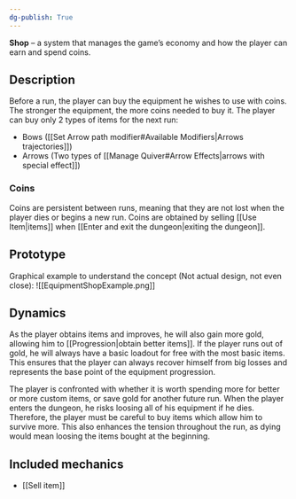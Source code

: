 ```yaml
---
dg-publish: True 
---
```

**Shop** – a system that manages the game’s economy and how the player can earn and spend coins.
## Description
 Before a run, the player can buy the equipment he wishes to use with coins. The stronger the equipment, the more coins needed to buy it.
 The player can buy only 2 types of items for the next run:
 - Bows ([[Set Arrow path modifier#Available Modifiers|Arrows trajectories]])
 - Arrows (Two types of [[Manage Quiver#Arrow Effects|arrows with special effect]])
### Coins
Coins are persistent between runs, meaning that they are not lost when the player dies or begins a new run. Coins are obtained by selling [[Use Item|items]] when [[Enter and exit the dungeon|exiting the dungeon]].
## Prototype
Graphical example to understand the concept (Not actual design, not even close):
![[EquipmentShopExample.png]]
## Dynamics
As the player obtains items and improves, he will also gain more gold, allowing him to [[Progression|obtain better items]].
If the player runs out of gold, he will always have a basic loadout for free with the most basic items. This ensures that the player can always recover himself from big losses and represents the base point of the equipment progression.

The player is confronted with whether it is worth spending more for better or more custom items, or save gold for another future run.
When the player enters the dungeon, he risks loosing all of his equipment if he dies. Therefore, the player must be careful to buy items which allow him to survive more.
This also enhances the tension throughout the run, as dying would mean loosing the items bought at the beginning.

## Included mechanics
- [[Sell item]]
